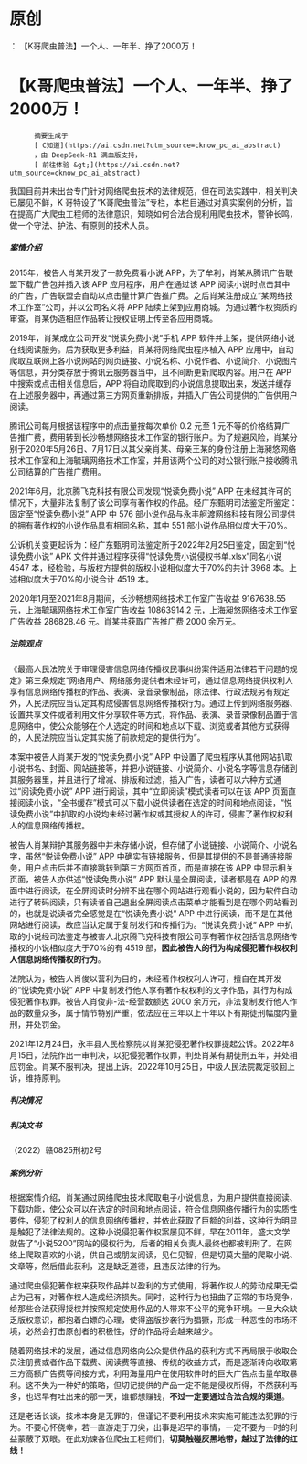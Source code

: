 # 原创
：  【K哥爬虫普法】一个人、一年半、挣了2000万！

# 【K哥爬虫普法】一个人、一年半、挣了2000万！


          摘要生成于
          [ C知道](https://ai.csdn.net?utm_source=cknow_pc_ai_abstract) 
          ，由 DeepSeek-R1 满血版支持，
          [ 前往体验 &gt;](https://ai.csdn.net?utm_source=cknow_pc_ai_abstract)

> 
我国目前并未出台专门针对网络爬虫技术的法律规范，但在司法实践中，相关判决已屡见不鲜，K 哥特设了“K哥爬虫普法”专栏，本栏目通过对真实案例的分析，旨在提高广大爬虫工程师的法律意识，知晓如何合法合规利用爬虫技术，警钟长鸣，做一个守法、护法、有原则的技术人员。


##### 案情介绍

2015年，被告人肖某开发了一款免费看小说 APP，为了牟利，肖某从腾讯广告联盟下载广告包并插入该 APP 应用程序，用户在通过该 APP 阅读小说时点击其中的广告，广告联盟会自动以点击量计算广告推广费。之后肖某注册成立“某网络技术工作室”公司，并以公司名义将 APP 陆续上架到应用商城。为通过著作权资质的审查，肖某伪造相应作品转让授权证明上传至各应用商城。

2019年，肖某成立公司开发“悦读免费小说”手机 APP 软件并上架，提供网络小说在线阅读服务。后为获取更多利益，肖某将网络爬虫程序植入 APP 应用中，自动爬取互联网上各小说网站的网页链接、小说名称、小说作者、小说简介、小说图片等信息，并分类存放于腾讯云服务器当中，且不间断更新爬取内容。用户在 APP 中搜索或点击相关信息后，APP 将自动爬取到的小说信息提取出来，发送并缓存在上述服务器中，再通过第三方网页重新排版，并插入广告公司提供的广告供用户阅读。

腾讯公司每月根据该程序中的点击量按每次单价 0.2 元至 1 元不等的价格结算广告推广费，费用转到长沙畅想网络技术工作室的银行账户。为了规避风险，肖某分别于2020年5月26日、7月17日以其父亲肖某、母亲王某的身份注册上海昶悠网络技术工作室和上海毓璃网络技术工作室，并用该两个公司的对公银行账户接收腾讯公司结算的广告推广费用。

2021年6月，北京腾飞克科技有限公司发现“悦读免费小说” APP 在未经其许可的情况下，大量非法复制了该公司享有著作权的作品。经广东甄明司法鉴定所鉴定：固定至“悦读免费小说” APP 中 576 部小说作品与永丰舸渡网络科技有限公司提供的拥有著作权的小说作品具有相同名称，其中 551 部小说作品相似度大于70%。

公诉机关变更起诉为：经广东甄明司法鉴定所于2022年2月25日鉴定，固定到“悦读免费小说” APK 文件并通过程序获得“悦读免费小说侵权书单.xlsx”同名小说 4547 本，经检验，与版权方提供的版权小说相似度大于70%的共计 3968 本。上述相似度大于70%的小说合计 4519 本。

2020年1月至2021年8月期间，长沙畅想网络技术工作室广告收益 9167638.55 元，上海毓璃网络技术工作室广告收益 10863914.2 元，上海昶悠网络技术工作室广告收益 286828.46 元。肖某共获取广告推广费 2000 余万元。

##### 法院观点

《最高人民法院关于审理侵害信息网络传播权民事纠纷案件适用法律若干问题的规定》第三条规定“网络用户、网络服务提供者未经许可，通过信息网络提供权利人享有信息网络传播权的作品、表演、录音录像制品，除法律、行政法规另有规定外，人民法院应当认定其构成侵害信息网络传播权行为。通过上传到网络服务器、设置共享文件或者利用文件分享软件等方式，将作品、表演、录音录像制品置于信息网络中，使公众能够在个人选定的时间和地点以下载、浏览或者其他方式获得的，人民法院应当认定其实施了前款规定的提供行为”。

本案中被告人肖某开发的“悦读免费小说” APP 中设置了爬虫程序从其他网站扒取小说书名、封面、网站链接等，并把小说链接、小说简介、小说名字等信息存储到其服务器里，并且进行了增减、排版和过滤，插入广告，读者可以六种方式通过“阅读免费小说” APP 进行阅读，其中“立即阅读”模式读者可以在该 APP 页面直接阅读小说，“全书缓存”模式可以下载小说供读者在选定的时间和地点阅读，“悦读免费小说”中扒取的小说均未经过著作权或其授权人的许可，侵害了著作权权利人的信息网络传播权。

被告人肖某辩护其服务器中并未存储小说，但存储了小说链接、小说简介、小说名字，虽然“悦读免费小说” APP 中确实有链接服务，但是其提供的不是普通链接服务，用户点击后并不直接跳转到第三方网页首页，而是直接在该 APP 中显示相关页面，被告人亦供述“悦读免费小说” APP 默认是全屏阅读，读者都是在 APP 的界面中进行阅读，在全屏阅读时分辨不出在哪个网站进行观看小说的，因为软件自动进行了转码阅读，只有读者自己退出全屏阅读点击菜单才能看到是在哪个网站看到的，也就是说读者完全感觉是在“悦读免费小说” APP 中进行阅读，而不是在其他网站进行阅读，故应当认定属于复制发行和传播行为。“悦读免费小说” APP 中扒取的小说经司法鉴定与被害人北京腾飞克科技有限公司享有著作权包括信息网络传播权的小说相似度大于70%的有 4519 部，**因此被告人的行为构成侵犯著作权权利人信息网络传播权的行为**。

法院认为，被告人肖俊以营利为目的，未经著作权权利人许可，擅自在其开发的“悦读免费小说” APP 中复制发行他人享有著作权权利的文字作品，其行为构成侵犯著作权罪。被告人肖俊非-法-经营数额达 2000 余万元，非法复制发行他人作品的数量众多，属于情节特别严重，依法应在三年以上十年以下有期徒刑幅度内量刑，并处罚金。

2021年12月24日，永丰县人民检察院以肖某犯侵犯著作权罪提起公诉。2022年8月15日，法院作出一审判决，以犯侵犯著作权罪，判处肖某有期徒刑五年，并处相应罚金。肖某不服判决，提出上诉。2022年10月25日，中级人民法院裁定驳回上诉，维持原判。

##### 判决情况

##### 判决文书

（2022）赣0825刑初2号

##### 案例分析

根据案情介绍，肖某通过网络爬虫技术爬取电子小说信息，为用户提供直接阅读、下载功能，使公众可以在选定的时间和地点阅读，符合信息网络传播行为的实质性要件，侵犯了权利人的信息网络传播权，并依此获取了巨额的利益，这种行为明显是触犯了法律法规的。这种小说侵犯著作权案屡见不鲜，早在2011年，盛大文学就告了“小说5200”网站的侵权行为，后者的相关负责人最终也都被判刑了。在网络上爬取喜欢的小说，供自己或朋友阅读，见仁见智，但是切莫大量的爬取小说、文章等，然后借此获利，这是缺乏道德，且违反法律的行为。

通过爬虫侵犯著作权来获取作品并以盈利的方式使用，将著作权人的劳动成果无偿占为己有，对著作权人造成经济损失。同时，这种行为也扭曲了正常的市场竞争，给那些合法获得授权并按照规定使用作品的人带来不公平的竞争环境。一旦大众缺乏版权意识，都抱着白嫖的心理，使得盗版抄袭行为猖獗，形成一种恶性的市场环境，必然会打击原创者的积极性，好的作品将会越来越少。

随着网络技术的发展，通过信息网络向公众提供作品的获利方式不再局限于收取会员注册费或者作品下载费、阅读费等直接、传统的收益方式，而是逐渐转向收取第三方高额广告费等间接方式，利用海量用户在使用软件时的巨大广告点击量牟取暴利。这不失为一种好的策略，但切记提供的产品一定不能是侵权所得，不然获利再多，也迟早有吐出来的那一天，谁都想赚钱，**不过一定要通过合法合规的渠道**。

还是老话长谈，技术本身是无罪的，但谨记不要利用技术来实施可能违法犯罪的行为。不要心怀侥幸，若一直游走于刀尖，出事是迟早的事情，一定不要为一时的利益蒙蔽了双眼。在此劝谏各位爬虫工程师们，**切莫触碰灰黑地带，越过了法律的红线！**
